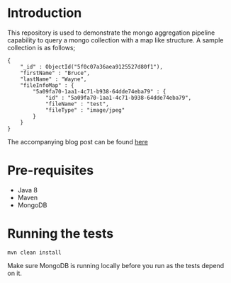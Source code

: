 # Introduction

This repository is used to demonstrate the mongo aggregation pipeline capability to query a mongo collection with a map like structure. A sample collection is as follows;

```aidl
{
    "_id" : ObjectId("5f0c07a36aea9125527d80f1"),
    "firstName" : "Bruce",
    "lastName" : "Wayne",
    "fileInfoMap" : {
        "5a09fa70-1aa1-4c71-b938-64dde74eba79" : {
            "id" : "5a09fa70-1aa1-4c71-b938-64dde74eba79",
            "fileName" : "test",
            "fileType" : "image/jpeg"
        }
    }
}

```

The accompanying blog post can be found [here]()

# Pre-requisites
- Java 8
- Maven
- MongoDB

# Running the tests
```aidl
mvn clean install
```
Make sure MongoDB is running locally before you run as the tests depend on it.

